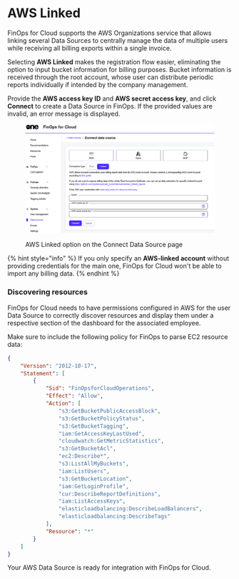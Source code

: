 # AWS Linked

FinOps for Cloud supports the AWS Organizations service that allows linking several Data Sources to centrally manage the data of multiple users while receiving all billing exports within a single invoice.

Selecting **AWS Linked** makes the registration flow easier, eliminating the option to input bucket information for billing purposes. Bucket information is received through the root account, whose user can distribute periodic reports individually if intended by the company management.&#x20;

Provide the **AWS access key ID** and **AWS secret access key**, and click **Connect** to create a Data Source in FinOps. If the provided values are invalid, an error message is displayed.

<figure><img src="../../../.gitbook/assets/ffc_aws_linked.png" alt=""><figcaption><p>AWS Linked option on the Connect Data Source page</p></figcaption></figure>

{% hint style="info" %}
If you only specify an **AWS-linked account** without providing credentials for the main one, FinOps for Cloud won't be able to import any billing data.
{% endhint %}

### Discovering resources <a href="#discover-resources" id="discover-resources"></a>

FinOps for Cloud needs to have permissions configured in AWS for the user Data Source to correctly discover resources and display them under a respective section of the dashboard for the associated employee.

Make sure to include the following policy for FinOps to parse EC2 resource data:

```json
{
	"Version": "2012-10-17",
	"Statement": [
		{
			"Sid": "FinOpsforCloudOperations",
			"Effect": "Allow",
			"Action": [
				"s3:GetBucketPublicAccessBlock",
				"s3:GetBucketPolicyStatus",
				"s3:GetBucketTagging",
				"iam:GetAccessKeyLastUsed",
				"cloudwatch:GetMetricStatistics",
				"s3:GetBucketAcl",
				"ec2:Describe*",
				"s3:ListAllMyBuckets",
				"iam:ListUsers",
				"s3:GetBucketLocation",
				"iam:GetLoginProfile",
				"cur:DescribeReportDefinitions",
				"iam:ListAccessKeys",
				"elasticloadbalancing:DescribeLoadBalancers",
				"elasticloadbalancing:DescribeTags"
			],
			"Resource": "*"
		}
	]
}
```

Your AWS Data Source is ready for integration with FinOps for Cloud.

